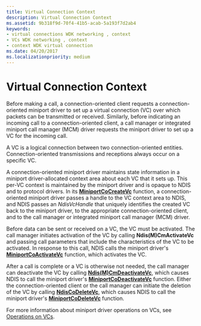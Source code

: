 ```yaml
---
title: Virtual Connection Context
description: Virtual Connection Context
ms.assetid: 9b318f9d-70f4-41b5-acab-5a193f7d2ab4
keywords:
- virtual connections WDK networking , context
- VCs WDK networking , context
- context WDK virtual connection
ms.date: 04/20/2017
ms.localizationpriority: medium
---
```


# Virtual Connection Context





Before making a call, a connection-oriented client requests a connection-oriented miniport driver to set up a virtual connection (VC) over which packets can be transmitted or received. Similarly, before indicating an incoming call to a connection-oriented client, a call manager or integrated miniport call manager (MCM) driver requests the miniport driver to set up a VC for the incoming call.

A VC is a logical connection between two connection-oriented entities. Connection-oriented transmissions and receptions always occur on a specific VC.

A connection-oriented miniport driver maintains state information in a miniport driver-allocated context area about each VC that it sets up. This per-VC context is maintained by the miniport driver and is opaque to NDIS and to protocol drivers. In its [**MiniportCoCreateVc**](https://docs.microsoft.com/windows-hardware/drivers/ddi/ndis/nc-ndis-miniport_co_create_vc) function, a connection-oriented miniport driver passes a handle to the VC context area to NDIS, and NDIS passes an *NdisVcHandle* that uniquely identifies the created VC back to the miniport driver, to the appropriate connection-oriented client, and to the call manager or integrated miniport call manager (MCM) driver.

Before data can be sent or received on a VC, the VC must be activated. The call manager initiates activation of the VC by calling **Ndis(M)CmActivateVc** and passing call parameters that include the characteristics of the VC to be activated. In response to this call, NDIS calls the miniport driver's [**MiniportCoActivateVc**](https://docs.microsoft.com/windows-hardware/drivers/ddi/ndis/nc-ndis-miniport_co_activate_vc) function, which activates the VC.

After a call is complete or a VC is otherwise not needed, the call manager can deactivate the VC by calling [**Ndis(M)CmDeactivateVc**](https://docs.microsoft.com/windows-hardware/drivers/ddi/ndis/nf-ndis-ndiscmdeactivatevc), which causes NDIS to call the miniport driver's [**MiniportCoDeactivateVc**](https://docs.microsoft.com/windows-hardware/drivers/ddi/ndis/nc-ndis-miniport_co_deactivate_vc) function. Either the connection-oriented client or the call manager can initiate the deletion of the VC by calling [**NdisCoDeleteVc**](https://docs.microsoft.com/windows-hardware/drivers/ddi/ndis/nf-ndis-ndiscodeletevc), which causes NDIS to call the miniport driver's [**MiniportCoDeleteVc**](https://docs.microsoft.com/windows-hardware/drivers/ddi/ndis/nc-ndis-miniport_co_delete_vc) function.

For more information about miniport driver operations on VCs, see [Operations on VCs](operations-on-vcs.md).

 

 





